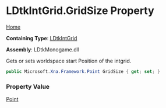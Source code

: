 # LDtkIntGrid\.GridSize Property

[Home](../../../README.md)

**Containing Type**: [LDtkIntGrid](../README.md)

**Assembly**: LDtkMonogame\.dll

  
 Gets or sets worldspace start Position of the intgrid\. 

```csharp
public Microsoft.Xna.Framework.Point GridSize { get; set; }
```

### Property Value

[Point](https://docs.microsoft.com/en-us/dotnet/api/microsoft.xna.framework.point)

